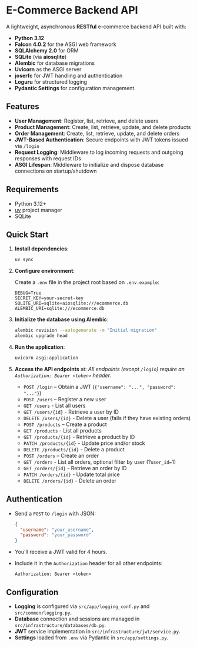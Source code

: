 # E-Commerce Backend API

A lightweight, asynchronous **RESTful** e-commerce backend API built with:

- **Python 3.12**
- **Falcon 4.0.2** for the ASGI web framework
- **SQLAlchemy 2.0** for ORM
- **SQLite** (via **aiosqlite**)
- **Alembic** for database migrations
- **Uvicorn** as the ASGI server
- **joserfc** for JWT handling and authentication
- **Loguru** for structured logging
- **Pydantic Settings** for configuration management

## Features

- **User Management**: Register, list, retrieve, and delete users
- **Product Management**: Create, list, retrieve, update, and delete products
- **Order Management**: Create, list, retrieve, update, and delete orders
- **JWT-Based Authentication**: Secure endpoints with JWT tokens issued via `/login`
- **Request Logging**: Middleware to log incoming requests and outgoing responses with request IDs
- **ASGI Lifespan**: Middleware to initialize and dispose database connections on startup/shutdown

## Requirements

- Python 3.12+
- [uv](https://github.com/astral-sh/uv) project manager
- SQLite

## Quick Start

1. **Install dependencies**:

   ```bash
   uv sync
   ```

2. **Configure environment**:

   Create a `.env` file in the project root based on `.env.example`:

   ```env
   DEBUG=True
   SECRET_KEY=your-secret-key
   SQLITE_URI=sqlite+aiosqlite:///ecommerce.db
   ALEMBIC_URI=sqlite:///ecommerce.db
   ```

3. **Initialize the database using Alembic**:

   ```bash
   alembic revision --autogenerate -m "Initial migration"
   alembic upgrade head
   ```

4. **Run the application**:

   ```bash
   uvicorn asgi:application
   ```

5. **Access the API endpoints** at:
   _All endpoints (except `/login`) require an `Authorization: Bearer <token>` header._

   - `POST /login` – Obtain a JWT (`{"username": "...", "password": "..."}`)
   - `POST /users` – Register a new user
   - `GET /users` - List all users
   - `GET /users/{id}` - Retrieve a user by ID
   - `DELETE /users/{id}` - Delete a user (fails if they have existing orders)
   - `POST /products` – Create a product
   - `GET /products` - List all products
   - `GET /products/{id}` - Retrieve a product by ID
   - `PATCH /products/{id}` - Update price and/or stock
   - `DELETE /products/{id}` - Delete a product
   - `POST /orders` – Create an order
   - `GET /orders` - List all orders, optional filter by user (?`user_id=`1)
   - `GET /orders/{id}` - Retrieve an order by ID
   - `PATCH /orders/{id}` - Update total price
   - `DELETE /orders/{id}` - Delete an order

## Authentication

- Send a `POST` to `/login` with JSON:

  ```json
  {
    "username": "your_username",
    "password": "your_password"
  }
  ```

- You'll receive a JWT valid for 4 hours.
- Include it in the `Authorization` header for all other endpoints:

  ```
  Authorization: Bearer <token>
  ```


## Configuration

- **Logging** is configured via `src/app/logging_conf.py` and `src/common/logging.py`.
- **Database** connection and sessions are managed in `src/infrastructure/databases/db.py`.
- **JWT** service implementation in `src/infrastructure/jwt/service.py`.
- **Settings** loaded from `.env` via Pydantic in `src/app/settings.py`.
